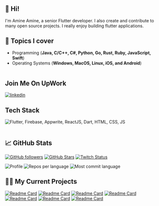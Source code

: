## 👋 Hi!

I'm Amine Amine, a senior Flutter developer. I also create and contribute to many open source projects. I really enjoy building flutter applications.

## 💬 Topics I cover
* Programming (**Java, C/C++, C#, Python, Go, Rust, Ruby, JavaScript, Swift**)
* Operating Systems (**Windows, MacOS, Linux, iOS, and Android**)
<br><br>

## Join Me On UpWork

[![linkedin](https://img.shields.io/badge/upwork-0077?style=for-the-badge&logo=upwork&logoColor=white)](https://www.upwork.com/freelancers/~01ee2f160b00f9870b)


## Tech Stack

<img src="https://skillicons.dev/icons?i=js,html,css,php,dart,flutter,firebase,flutter,java,react" title="Flutter, Firebase, Appwrite, NestJs, ReactJS, Laravel, Dart, HTML, CSS, JS, Svelte" alt="Flutter, Firebase, Appwrite, ReactJS, Dart, HTML, CSS, JS" /> <br /><br />

## 📈 GitHub Stats
[![GitHub followers](https://img.shields.io/github/followers/aminamin?logo=GitHub&style=for-the-badge)](https://github.com/aminamin13)
[![GitHub Stars](https://img.shields.io/github/stars/aminamin?logo=github&style=for-the-badge)](https://github.com/aminamin13) 
[![Twitch Status](https://img.shields.io/twitch/status/aminamin?color=9147FF&logo=twitch&style=for-the-badge)]()

![Profile](https://github-profile-summary-cards.vercel.app/api/cards/profile-details?username=aminamin13&theme=codeSTACKr)
![Repos per language](https://github-profile-summary-cards.vercel.app/api/cards/repos-per-language?username=aminamin13&theme=codeSTACKr)
![Most commit language](https://github-profile-summary-cards.vercel.app/api/cards/most-commit-language?username=aminamin13&theme=codeSTACKr)

## 🧑‍💻 My Current Projects
[![Readme Card](https://github-readme-stats.vercel.app/api/pin/?username=aminamin13&repo=ecommerce-app&theme=codeSTACKr)](https://github.com/aminamin13/ecommerce-app)
[![Readme Card](https://github-readme-stats.vercel.app/api/pin/?username=aminamin13&repo=deliveryapp&theme=codeSTACKr)](https://github.com/aminamin13/deliveryapp)
[![Readme Card](https://github-readme-stats.vercel.app/api/pin/?username=aminamin13&repo=ecommerce-PHP&theme=codeSTACKr)](https://github.com/aminamin13/ecommerce-PHP)
[![Readme Card](https://github-readme-stats.vercel.app/api/pin/?username=aminamin13&repo=habit_tracker&theme=codeSTACKr)](https://github.com/aminamin13/habit_tracker)
[![Readme Card](https://github-readme-stats.vercel.app/api/pin/?username=aminamin13&repo=note-app-isar&theme=codeSTACKr)](https://github.com/aminamin13/note-app-isar)
[![Readme Card](https://github-readme-stats.vercel.app/api/pin/?username=aminamin13&repo=TO-DO-APP&theme=codeSTACKr)](https://github.com/aminamin13/TO-DO-APP)
[![Readme Card](https://github-readme-stats.vercel.app/api/pin/?username=aminamin13&repo=mini-NFT-marketplace&theme=codeSTACKr)](https://github.com/aminamin13/mini-NFT-marketplace)
